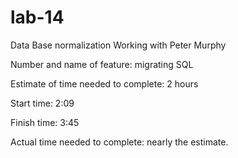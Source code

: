 # lab-14
Data Base normalization Working with Peter Murphy

Number and name of feature: migrating SQL

Estimate of time needed to complete: 2 hours

Start time: 2:09

Finish time: 3:45

Actual time needed to complete: nearly the estimate.
